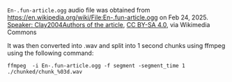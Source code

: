 `En-.fun-article.ogg` audio file was obtained from https://en.wikipedia.org/wiki/File:En-.fun-article.ogg on Feb 24, 2025.
<a href="https://commons.wikimedia.org/wiki/File:En-.fun-article.ogg">Speaker: Clay2004Authors of the article</a>, <a href="https://creativecommons.org/licenses/by-sa/4.0">CC BY-SA 4.0</a>, via Wikimedia Commons

It was then converted into .wav and split into 1 second chunks using ffmpeg using the following command:
```
ffmpeg  -i En-.fun-article.ogg -f segment -segment_time 1 ./chunked/chunk_%03d.wav
```
